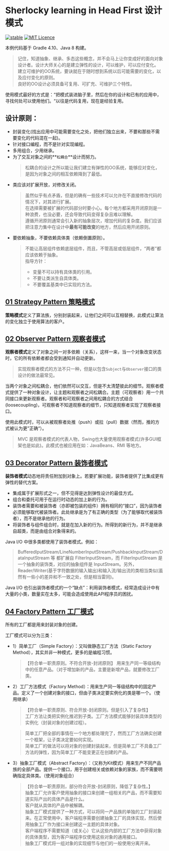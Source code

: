 # Sherlocky learning in Head First 设计模式
[![stable](http://badges.github.io/stability-badges/dist/stable.svg)](http://github.com/badges/stability-badges)
[![MIT Licence](https://badges.frapsoft.com/os/mit/mit.svg?v=103)](https://opensource.org/licenses/mit-license.php)

本例代码基于 Gradle 4.10、Java 8 构建。

> 记住，知道抽象、继承、多态这些概念，并不会马上让你变成好的面向对象设计者。设计大师关心的是建立弹性的设计，可以维护，可以应付变化。  
建立可维护的OO系统，要诀就在于随时想到系统以后可能需要的变化，以及应付变化的原则。  
良好的OO设计必须具备可复用、可扩充、可维护三个特性。

使用模式最好的方式是：“把模式装进脑子里，然后在你的设计和已有的应用中，寻找何处可以使用他们。“以往是代码复用，现在是经验复用。

## 设计原则：
- 封装变化(找出应用中可能需要变化之处，把他们独立出来，不要和那些不需要变化的代码混在一起)。
- 针对接口编程，而不是针对实现编程。
- 多用组合，少用继承。
- 为了交互对象之间的**``松耦合``**设计而努力。
  > 松耦合的设计之所以能让我们建立有弹性的OO系统，能够应对变化，是因为对象之间的相互依赖降到了最低。
- 类应该对扩展开放，对修改关闭。
  > 虽然似乎有点矛盾，但是的确有一些技术可以允许在不直接修改代码的情况下，对其进行扩展。  
   在选择需要被扩展的代码部分时要小心。每个地方都采用开闭原则是一种浪费，也没必要，还会导致代码变得复杂且难以理解。  
   遵循开闭原则通常会引入新的抽象层次，增加代码的复杂度。我们应该把注意力集中在设计中**最有可能改变**的地方，然后应用开闭原则。
- 要依赖抽象，不要依赖具体类（依赖倒置原则）。
  > 不能让高层组件依赖底层组件，而且，不管高层或低层组件，“两者”都应该依赖于抽象。  
  > 指导方针： 
  > - 变量不可以持有具体类的引用。
  > - 不要让类派生自具体类。
  > - 不要覆盖基类中已实现的方法。 

## [01 Strategy Pattern 策略模式](src/main/java/com/sherlocky/headfirst/pattern/_01_strategy)

**策略模式**定义了算法族，分别封装起来，让他们之间可以互相替换，此模式让算法的变化独立于使用算法的客户。

 
## [02 Observer Pattern 观察者模式](src/main/java/com/sherlocky/headfirst/pattern/_02_observer)

**观察者模式**定义了对象之间一对多依赖（关系），这样一来，当一个对象改变状态时，它的所有依赖者都会受到通知并自动更新。

> 实现观察者模式的方法不只一种，但是以包含``Subject``与``Observer``接口的类设计的做法最常见。

当两个对象之间松耦合，他们依然可以交互，但是不太清楚彼此的细节。观察者模式提供了一种对象设计，让主题和观察者之间松耦合。主题（可观察者）用一个共同接口来更新观察者。观察者和可观察者之间用松耦合的方式结合(loosecoupling)，可观察者不知道观察者的细节，只知道观察者实现了观察者接口。

使用此模式时，可以从被观察者处推（push）或拉（pull）数据（然而，推的方式被认为更”正确“）。
> MVC 是观察者模式的代表人物，Swing也大量使用观察者模式(许多GUI框架也是如此)。此模式也被应用在如：JavaBeans、RMI 等地方。

## [03 Decorator Pattern 装饰者模式](src/main/java/com/sherlocky/headfirst/pattern/_03_decorator)

**装饰者模式**动态地将责任附加到对象上。若要扩展功能，装饰者提供了比集成更有弹性的替代方案。

- 集成属于扩展形式之一，但不见得是达到弹性设计的最佳方式。
- 组合和委托可用于在运行时动态的加上新的行为。
- 装饰者需要和被装饰者（亦即被包装的组件）拥有相同的“接口”，因为装饰者必须能够取代被装饰者。此处继承是为了有正确的类型（为了能够取代被装饰者），而不是继承他的行为。
- 将装饰者与组件组合时，就是在加入新的行为。所得到的新行为，并不是继承自超类，而是由组合对象得来的。

Java I/O 中很多类都使用了装饰者模式。例如：
> BufferedIputStream/LineNumberInputStream/PushbackInputStream/DataInputStream 等 都扩展自 FilterInputStream，而 FilterInputStream 是一个抽象的装饰类，对应的抽象组件是 InputStream。另外， Reader/Writer(基于字符数据的输入输出)和输入流/输出流的类相当类似(虽然有一些小的差异和不一致之处，但是相当雷同)。

Java I/O 也引出装饰者模式的一个“缺点”：利用装饰者模式，经常造成设计中有大量的小类，数量实在太多，可能会造成使用此API程序员的困扰。

## [04 Factory Pattern 工厂模式](src/main/java/com/sherlocky/headfirst/pattern/_04_factory)
所有的工厂都是用来封装对象的创建。

工厂模式可以分为三类：
- 1）简单工厂（Simple Factory）：又叫做静态工厂方法（Static Factory Method），其实并非一种模式，更多的是编程习惯。  
    > 【符合单一职责原则。不符合开放-封闭原则】
    用来生产同一等级结构中的任意产品。（对于增加新的产品，主要是新增产品，就要修改工厂类。
    
- 2）工厂方法模式（Factory Method）：用来生产同一等级结构中的固定产品。定义了一个创建对象的接口，但由子类决定要实例化的类是哪一个。（使用继承）
    > 【符合单一职责原则、符合开放-封闭原则。但是引入了复杂性】     
    工厂方法让类把实例化推迟到子类。工厂方法模式能够封装具体类型的实例化（封装对象的创建过程）。
    
    > 简单工厂把全部的事情在一个地方都处理完了，然而工厂方法确实创建一个框架，让子类决定要如何实现。  
    简单工厂的做法可以将对象的创建封装起来，但是简单工厂不具备工厂方法的弹性，因为简单工厂不能变更正在创建的产品。
    
- 3）抽象工厂模式（Abstract Factory）：（又称为Kit模式）用来生产不同产品族的全部产品。提供一个接口，用于创建相关或依赖对象的家族，而不需要明确指定具体类。（使用对象组合）
    > 【符合单一职责原则，部分符合开放-封闭原则，降低了复杂性。】  
    抽象工厂允许客户使用抽象的接口来创建一组相关的产品，而不需要知道实际产出的具体产品是什么。  
    客户就从具体的产品中被解耦。  
    抽象工厂模式提供了一种方式，可以将同一产品族的单独的工厂封装起来。在正常使用中，客户端程序需要创建抽象工厂的具体实现，然后使用抽象工厂作为接口来创建这一主题的具体对象。  
    客户端程序不需要知道（或关心）它从这些内部的工厂方法中获得对象的具体类型，因为客户端程序仅使用这些对象的通用接口。  
    抽象工厂模式将一组对象的实现细节与他们的一般使用分离开来。